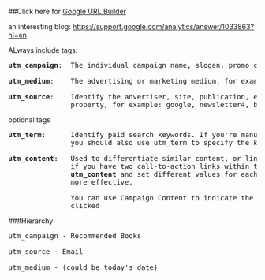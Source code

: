 ##Click here for [Google URL Builder](https://ga-dev-tools.appspot.com/campaign-url-builder/)


an interesting blog: https://support.google.com/analytics/answer/1033863?hl=en

ALways include tags:
<pre>
<b>utm_campaign</b>:  The individual campaign name, slogan, promo code, etc. for a product.

<b>utm_medium</b>:    The advertising or marketing medium, for example: cpc, banner, email newsletter.

<b>utm_source</b>:    Identify the advertiser, site, publication, etc. that is sending traffic to your 
               property, for example: google, newsletter4, billboard.  
</pre>

optional tags
<pre>
<b>utm_term</b>:      Identify paid search keywords. If you're manually tagging paid keyword campaigns, 
               you should also use utm_term to specify the keyword.

<b>utm_content</b>:   Used to differentiate similar content, or links within the same ad. For example, 
               if you have two call-to-action links within the same email message, you can use 
               <b>utm_content</b> and set different values for each so you can tell which version is 
               more effective.
               
               You can use Campaign Content to indicate the specific ad, button, or link that was 
               clicked
</pre>

###Hierarchy
<pre>
utm_campaign - Recommended Books

utm_source - Email

utm_medium - (could be today's date)
